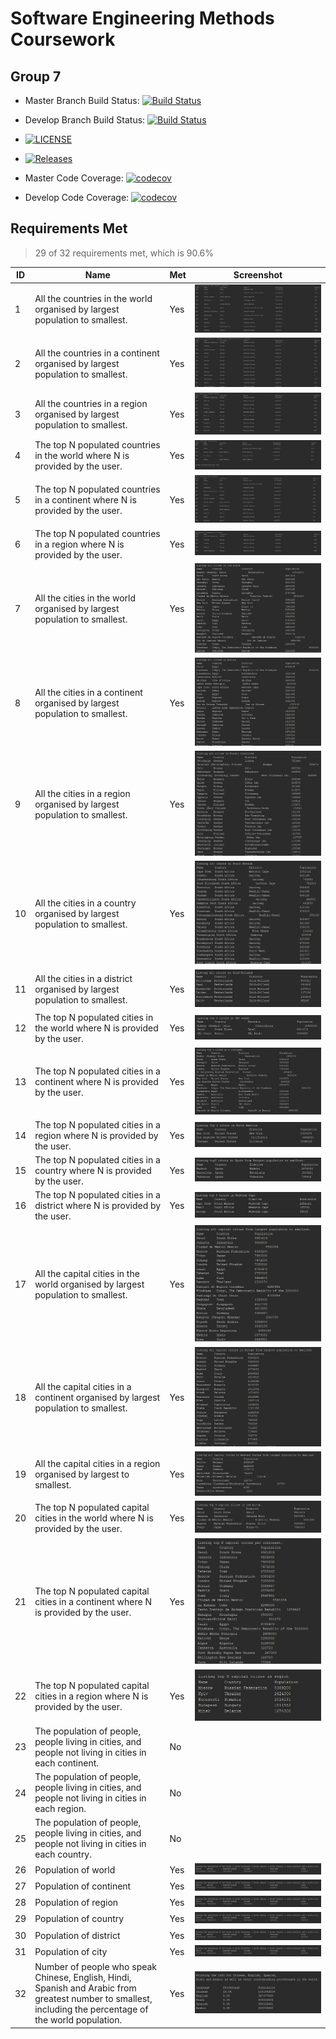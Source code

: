 # Software Engineering Methods Coursework
## Group 7

- Master Branch Build Status: [![Build Status](https://travis-ci.org/davidmccluskey/sem-cw.svg?branch=master)](https://travis-ci.org/davidmccluskey/sem-cw)
- Develop Branch Build Status: [![Build Status](https://travis-ci.org/davidmccluskey/sem-cw.svg?branch=develop)](https://travis-ci.org/davidmccluskey/sem-cw)
- [![LICENSE](https://img.shields.io/github/license/davidmccluskey/sem-cw.svg?style=flat-square)](https://github.com/davidmccluskey/sem-cw/blob/master/LICENSE)
- [![Releases](https://img.shields.io/github/release/davidmccluskey/sem-cw/all.svg?style=flat-square)](https://github.com/davidmccluskey/sem-cw/releases)

- Master Code Coverage: [![codecov](https://codecov.io/gh/davidmccluskey/sem-cw/branch/master/graph/badge.svg)](https://codecov.io/gh/davidmccluskey/sem-cw)
- Develop Code Coverage: [![codecov](https://codecov.io/gh/davidmccluskey/sem-cw/branch/develop/graph/badge.svg)](https://codecov.io/gh/davidmccluskey/sem-cw)


## Requirements Met

> 29 of 32 requirements met, which is 90.6%

| ID | Name | Met | Screenshot |
|----|------|-----|------------|
| 1  |All the countries in the world organised by largest population to smallest.      | Yes    | ![Screenshot1](screenshots/screenshot1.JPG)|
| 2  |All the countries in a continent organised by largest population to smallest.      | Yes    |![Screenshot1](screenshots/screenshot2.JPG)            |
| 3  |All the countries in a region organised by largest population to smallest.      | Yes    |![Screenshot1](screenshots/screenshot3.JPG)            |
| 4  |The top N populated countries in the world where N is provided by the user.      | Yes    |![Screenshot1](screenshots/screenshot4.JPG)            |
| 5  |The top N populated countries in a continent where N is provided by the user.      | Yes    |![Screenshot1](screenshots/screenshot5.JPG)            |
| 6  |The top N populated countries in a region where N is provided by the user.      | Yes    |![Screenshot1](screenshots/screenshot6.JPG)            |
| 7  |All the cities in the world organised by largest population to smallest.      | Yes    |![Screenshot1](screenshots/screenshot7.JPG)            |
| 8  |All the cities in a continent organised by largest population to smallest.      | Yes    |![Screenshot1](screenshots/screenshot8.JPG)            |
| 9  |All the cities in a region organised by largest population to smallest.      | Yes    | ![Screenshot1](screenshots/screenshot9.JPG)           |
| 10 |All the cities in a country organised by largest population to smallest.      | Yes    |  ![Screenshot1](screenshots/screenshot10.JPG)          |
| 11 |All the cities in a district organised by largest population to smallest.      | Yes    | ![Screenshot1](screenshots/screenshot11.JPG)           |
| 12 |The top N populated cities in the world where N is provided by the user.      | Yes    |  ![Screenshot1](screenshots/screenshot12.JPG)          |
| 13 |The top N populated cities in a continent where N is provided by the user.      | Yes    |  ![Screenshot1](screenshots/screenshot13.JPG)          |
| 14 |The top N populated cities in a region where N is provided by the user.      | Yes    |   ![Screenshot1](screenshots/screenshot14.JPG)         |
| 15 |The top N populated cities in a country where N is provided by the user.      |Yes     |  ![Screenshot1](screenshots/screenshot15.JPG)          |
| 16 |The top N populated cities in a district where N is provided by the user.      |Yes     |  ![Screenshot1](screenshots/screenshot16.JPG)          |
| 17 |All the capital cities in the world organised by largest population to smallest.      |Yes     |   ![Screenshot1](screenshots/screenshot17.JPG)         |
| 18 |All the capital cities in a continent organised by largest population to smallest.      |Yes     |  ![Screenshot1](screenshots/screenshot18.JPG)          |
| 19 |All the capital cities in a region organised by largest to smallest.      |Yes     |  ![Screenshot1](screenshots/screenshot19.JPG)          |
| 20 |The top N populated capital cities in the world where N is provided by the user.      |Yes     | ![Screenshot1](screenshots/screenshot20.JPG)           |
| 21 |The top N populated capital cities in a continent where N is provided by the user.      |Yes     |![Screenshot1](screenshots/screenshot21.JPG)            |
| 22 |The top N populated capital cities in a region where N is provided by the user.      |Yes     | ![Screenshot1](screenshots/screenshot22.JPG)           |
| 23 |The population of people, people living in cities, and people not living in cities in each continent.      |No     |            |
| 24 |The population of people, people living in cities, and people not living in cities in each region.      |No     |           |
| 25 |The population of people, people living in cities, and people not living in cities in each country.      |No     |            |
| 26 |Population of world      |Yes     |![Screenshot1](screenshots/givens.JPG)            |
| 27 |Population of continent      |Yes     |![Screenshot1](screenshots/givens.JPG)            |
| 28 |Population of region  |Yes     | ![Screenshot1](screenshots/givens.JPG)           |
| 29 |Population of country     |Yes     | ![Screenshot1](screenshots/givens.JPG)           |
| 30 |Population of district    |Yes     | ![Screenshot1](screenshots/givens.JPG)           |
| 31 |Population of city   |Yes     |   ![Screenshot1](screenshots/givens.JPG)         |
| 32 |Number of people who speak Chinese, English, Hindi, Spanish and Arabic from greatest number to smallest, including the percentage of the world population.      |Yes     |![Screenshot1](screenshots/languages.JPG)            |

